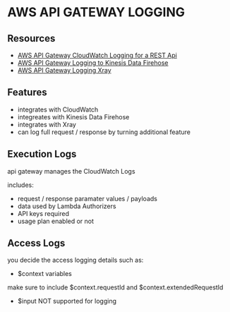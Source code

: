 # AWS API GATEWAY LOGGING

## Resources

- [AWS API Gateway CloudWatch Logging for a REST Api](https://docs.aws.amazon.com/apigateway/latest/developerguide/set-up-logging.html)
- [AWS API Gateway Logging to Kinesis Data Firehose](https://docs.aws.amazon.com/apigateway/latest/developerguide/apigateway-logging-to-kinesis.html)
- [AWS API Gateway Logging Xray](https://docs.aws.amazon.com/apigateway/latest/developerguide/apigateway-xray.html)

## Features

- integrates with CloudWatch
- integreates with Kinesis Data Firehose
- integrates with Xray
- can log full request / response by turning additional feature

## Execution Logs

api gateway manages the CloudWatch Logs

includes:

- request / response paramater values / payloads
- data used by Lambda Authorizers
- API keys required
- usage plan enabled or not

## Access Logs

you decide the access logging details such as:

- $context variables

make sure to include $context.requestId and $context.extendedRequestId

- $input NOT supported for logging
